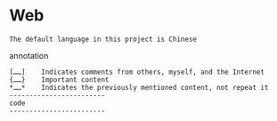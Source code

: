 # Web
`The default language in this project is Chinese`

annotation
```
[……]	Indicates comments from others, myself, and the Internet
{……}	Important content
*……*	Indicates the previously mentioned content, not repeat it
------------------------
code
------------------------
```
